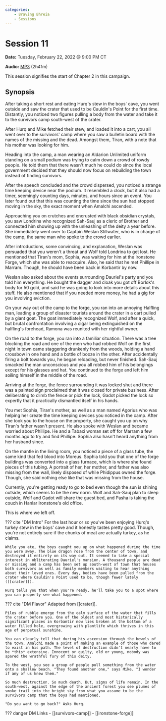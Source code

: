 ```yaml
---
categories:
    - Braving Bhreia
    - Sessions
---
```

# Session 11

**Date:** Tuesday, February 22, 2022 @ 9:00 PM CT

**Audio:** [MP3](https://drive.google.com/file/d/1trBESfKQkzDJXyuT0n1Emn_x8Hf4WDQG/view?usp=sharing) (2h41m)

This session signifies the start of Chapter 2 in this campaign.

## Synopsis

After taking a short rest and eating Hurq's stew in the boys' cave, you went outside and saw the crater that used to be Cauldin's Point for the first time. Distantly, you noticed two figures pulling a body from the water and take it to the survivors camp south-west of the crater.

After Hurq and Mike fetched their stew, and loaded it into a cart, you all went over to the survivors' camp where you saw a bulletin board with the names of the missing and the dead. Amongst them, Tiran, with a note that his mother was looking for him.

Heading into the camp, a man wearing an Aldarion Unlimited uniform standing on a small podium was trying to calm down a crowd of rowdy people. He told them that there wasn't much he could do since the local government decided that they should now focus on rebuilding the town instead of finding survivors.

After the speech concluded and the crowd dispersed, you noticed a strange time keeping device near the podium. It resembled a clock, but it also had a timer, seemingly counting days, minutes, and hours since an event. You later found out that this was counting the time since the sun had stopped moving in the sky, the exact moment when Amalchi ascended.

Approaching you on crutches and encrusted with black obsidian crystals, you saw Londrina who recognized Sah-Sauj as a cleric of Brother and connected him showing up with the unleashing of the deity a year before. She immediately went over to Captain Weslan Stillwater, who is in charge of the camp, the same man who spoke to the crowd earlier.

After introductions, some convincing, and explanation, Weslan was persuaded that you weren't a threat and Wolf told Londrina to get lost. He mentioned that Tiran's mom, Sophia, was waiting for him at the Ironstone Forge, which she was able to reacquire. Also, he said that he met Phillipe in Marram. Though, he should have been back in Korbantir by now.

Weslan also asked about the events surrounding Dauriel's party and you told him everything. He bought the dagger and cloak you got off Borlok's body for 50 gold, and said he was going to look into more details about this stuff. He also mentioned that if you needed more money, he had a gig for you involving eviction.

On your way out of the camp to the forge, you ran into an annoying Halfling man, leading a group of disaster tourists around the crater in a cart pulled by a giant goat. The goat immediately recognized Wolf, and after a quick, but brutal confrontation involving a cigar being extinguished on the halfling's forehead, Ramona was reunited with her rightful owner.

On the road to the forge, you ran into a familiar situation. There was a tree blocking the road and one of the men who had robbed Wolf on the first night in town came staggering drunkenly from the woods, holding a hand crossbow in one hand and a bottle of booze in the other. After accidentally firing a bolt towards you, he began reloading, but never finished. Sah-Sauj smacked the man unconscious and you all robbed him of his belongings except for his glasses and hat. You continued to the forge and left him soiling himself in the middle of the road.

Arriving at the forge, the fence surrounding it was locked shut and there was a painted sign proclaimed that it was closed for private business. After deliberating to climb the fence or pick the lock, Gadot picked the lock so expertly that it practically dismantled itself in his hands.

You met Sophia, Tiran's mother, as well as a man named Agorius who was helping her create the time keeping devices you noticed in the camp. After she took you to the house on the property, she caught you up on why Tiran's father wasn't present. He also spoke with Weslan and became worried about Phillipe. He and a Tabaxi woman set off for Marram a few months ago to try and find Phillipe. Sophia also hasn't heard anything from her husband since.

On the mantle in the living room, you noticed a piece of a glass tube, the same kind that fed blood into Moreus. Sophia told you that one of the forge buildings was converted into a glass furnace, which is where she found pieces of this tubing. A portrait of her, her mother, and father was also missing from the wall, likely disposed of while Phidippus owned the forge. Though, she said nothing else like that was missing from the house.

Currently, you're getting ready to go to bed even though the sun is shining outside, which seems to be the new norm. Wolf and Sah-Sauj plan to sleep outside, Wolf and Gadot will share the guest bed, and Pasha is taking the couch in Hanlar Ironstone's old office.

This is where we left off.

??? cite "DM Intro"
    For the last hour or so you've been enjoying Hurq's turkey stew in the boys' cave and it honestly tastes pretty good. Though, you're not entirely sure if the chunks of meat are actually turkey, as he claims.

    While you ate, the boys caught you up on what happened during the time you were away. The blue dragon rose from the center of town, and destroyed it entirely on its way out. It seemed to take a special interest in obliterating Dauriel's mansion. A thousand people are dead or missing and a camp has been set up south-west of town that houses both survivors as well as family members waiting to hear anything about their loved ones. Every day, bodies have been pulled from the crater where Cauldin's Point used to be, though fewer lately ([[crater]]).

    Hurq tells you that when you're ready, he'll take you to a spot where you can properly see what happened.

??? cite "DM Flavor"
    Adapted from [[crater]].

    Piles of rubble emerge from the calm surface of the water that fills the crater before you. One of the oldest and most historically significant places in Korbantir now lies broken at the bottom of a water filled hole, overgrowing with plantlife which thrives in this age of perpetual sunshine.

    You can clearly tell that during his ascension through the bowels of the town, Amalchi made a point of making an example of those who dared to exist in his path. The level of destruction didn't nearly have to be *this* extensive. Innocent or guilty, old or young, nobody was spared the wrathful fury of this deity.

    To the west, you see a group of people pull something from the water onto a shallow beach. "They found another one," says Mike. "I wonder if any of us knew them."

    So much destruction. So much death. But, signs of life remain. In the south-west, against the edge of the ancient forest you see plumes of smoke trail into the bright sky from what you assume to be the survivors camp that the boys had mentioned.

    "Do you want to go back?" Asks Hurq.

??? danger DM Links
    - [[survivors-camp]]
    - [[ironstone-forge]]
